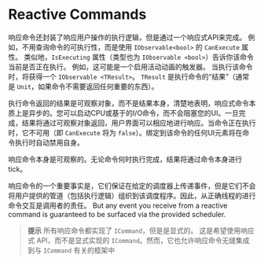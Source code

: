 # Reactive Commands

响应命令还封装了响应用户操作的执行逻辑，但是通过一个响应式API来完成。 例如，不用查询命令的可执行性，而是使用 `IObservable<bool>` 的 `CanExecute` 属性。 类似地，`IsExecuting` 属性（类型也为 `IObservable <bool>`）告诉你该命令当前是否正在执行。 例如，这可能是一个启用活动动画的触发器。 当执行该命令时，将获得一个 `IObservable <TResult>`。 `TResult` 是执行命令的“结果”（通常是 `Unit`，如果命令不需要返回任何重要的东西）。

执行命令返回的结果是可观察对象，而不是结果本身，清楚地表明，响应式命令本质上是异步的。您可以启动CPU或基于的I/O命令，而不会阻塞您的UI。一旦完成，结果将通过可观察对象返回，用户界面可以相应地进行响应。当命令正在执行时，它不可用（即 `CanExecute` 将为 `false`）。绑定到该命令的任何UI元素将在命令执行时自动禁用自身。

响应命令本身是可观察的。无论命令何时执行完成，结果将通过命令本身进行tick。

响应命令的一个重要事实是，它们保证在给定的调度器上传递事件，但是它们不会将用户提供的管道（包括执行逻辑）组织到该调度程序。因此，从正确线程的进行命令交互是调用者的责任。 But any event you receive from a reactive command is guaranteed to be surfaced via the provided scheduler.

> **提示** 所有响应命令都实现了 `ICommand`，但是是显式的。 这是希望使用响应式 API，而不是显式实现的 `ICommand`。然而，它也允许响应命令无缝集成到与 `ICommand` 有关的框架中



